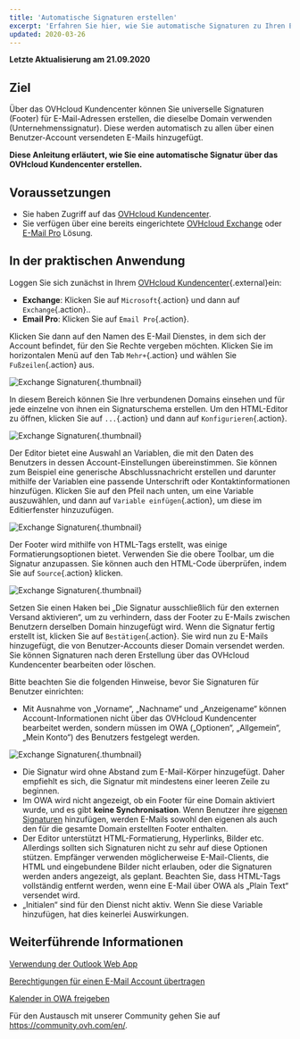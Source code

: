```yaml
---
title: 'Automatische Signaturen erstellen'
excerpt: 'Erfahren Sie hier, wie Sie automatische Signaturen zu Ihren E-Mail-Accounts hinzufügen'
updated: 2020-03-26
---
```



**Letzte Aktualisierung am 21.09.2020**

## Ziel

Über das OVHcloud Kundencenter können Sie universelle Signaturen (Footer) für E-Mail-Adressen erstellen, die dieselbe Domain verwenden (Unternehmenssignatur). Diese werden automatisch zu allen über einen Benutzer-Account versendeten E-Mails hinzugefügt.

**Diese Anleitung erläutert, wie Sie eine automatische Signatur über das OVHcloud Kundencenter erstellen.**

## Voraussetzungen

- Sie haben Zugriff auf das [OVHcloud Kundencenter](https://www.ovh.com/auth/?action=gotomanager&from=https://www.ovh.de/&ovhSubsidiary=de).
- Sie verfügen über eine bereits eingerichtete [OVHcloud Exchange](https://www.ovhcloud.com/de/emails/hosted-exchange/) oder [E-Mail Pro](https://www.ovhcloud.com/de/emails/email-pro/) Lösung.


## In der praktischen Anwendung

Loggen Sie sich zunächst in Ihrem [OVHcloud Kundencenter](https://www.ovh.com/auth/?action=gotomanager&from=https://www.ovh.de/&ovhSubsidiary=de){.external}ein:

- **Exchange**: Klicken Sie auf `Microsoft`{.action} und dann auf `Exchange`{.action}.. 
- **Email Pro**: Klicken Sie auf `Email Pro`{.action}.

Klicken Sie dann auf den Namen des E-Mail Dienstes, in dem sich der Account befindet, für den Sie Rechte vergeben möchten. Klicken Sie im horizontalen Menü auf den Tab `Mehr+`{.action} und wählen Sie `Fußzeilen`{.action} aus.

![Exchange Signaturen](images/exchange-footer-step1.png){.thumbnail}

In diesem Bereich können Sie Ihre verbundenen Domains einsehen und für jede einzelne von ihnen ein Signaturschema erstellen. Um den HTML-Editor zu öffnen, klicken Sie auf `...`{.action} und dann auf `Konfigurieren`{.action}.

![Exchange Signaturen](images/exchange-footer-step2.png){.thumbnail}

Der Editor bietet eine Auswahl an Variablen, die mit den Daten des Benutzers in dessen Account-Einstellungen übereinstimmen. Sie können zum Beispiel eine generische Abschlussnachricht erstellen und darunter mithilfe der Variablen eine passende Unterschrift oder Kontaktinformationen hinzufügen. Klicken Sie auf den Pfeil nach unten, um eine Variable auszuwählen, und dann auf `Variable einfügen`{.action}, um diese im Editierfenster hinzuzufügen.

![Exchange Signaturen](images/exchange-footer-step3aag.gif){.thumbnail}

Der Footer wird mithilfe von HTML-Tags erstellt, was einige Formatierungsoptionen bietet. Verwenden Sie die obere Toolbar, um die Signatur anzupassen. Sie können auch den HTML-Code überprüfen, indem Sie auf `Source`{.action} klicken.
 
![Exchange Signaturen](images/exchange-footer-step4.png){.thumbnail}

Setzen Sie einen Haken bei „Die Signatur ausschließlich für den externen Versand aktivieren“, um zu verhindern, dass der Footer zu E-Mails zwischen Benutzern derselben Domain hinzugefügt wird. Wenn die Signatur fertig erstellt ist, klicken Sie auf `Bestätigen`{.action}. Sie wird nun zu E-Mails hinzugefügt, die von Benutzer-Accounts dieser Domain versendet werden. Sie können Signaturen nach deren Erstellung über das OVHcloud Kundencenter bearbeiten oder löschen.

Bitte beachten Sie die folgenden Hinweise, bevor Sie Signaturen für Benutzer einrichten:

- Mit Ausnahme von „Vorname“, „Nachname“ und „Anzeigename“ können Account-Informationen nicht über das OVHcloud Kundencenter bearbeitet werden, sondern müssen im OWA („Optionen“, „Allgemein“, „Mein Konto“) des Benutzers festgelegt werden.

![Exchange Signaturen](images/exchange-footer-step5.png){.thumbnail}

- Die Signatur wird ohne Abstand zum E-Mail-Körper hinzugefügt. Daher empfiehlt es sich, die Signatur mit mindestens einer leeren Zeile zu beginnen.
- Im OWA wird nicht angezeigt, ob ein Footer für eine Domain aktiviert wurde, und es gibt **keine Synchronisation**. Wenn Benutzer ihre [eigenen Signaturen](/pages/web/emails/email_owa#eine-signatur-hinzufugen) hinzufügen, werden E-Mails sowohl den eigenen als auch den für die gesamte Domain erstellten Footer enthalten.
- Der Editor unterstützt HTML-Formatierung, Hyperlinks, Bilder etc. Allerdings sollten sich Signaturen nicht zu sehr auf diese Optionen stützen. Empfänger verwenden möglicherweise E-Mail-Clients, die HTML und eingebundene Bilder nicht erlauben, oder die Signaturen werden anders angezeigt, als geplant. Beachten Sie, dass HTML-Tags vollständig entfernt werden, wenn eine E-Mail über OWA als „Plain Text“ versendet wird.
- „Initialen“ sind für den Dienst nicht aktiv. Wenn Sie diese Variable hinzufügen, hat dies keinerlei Auswirkungen.

## Weiterführende Informationen

[Verwendung der Outlook Web App](/pages/web/emails/email_owa)

[Berechtigungen für einen E-Mail Account übertragen](/pages/web/microsoft-collaborative-solutions/feature_delegation)

[Kalender in OWA freigeben](/pages/web/microsoft-collaborative-solutions/owa_calendar_sharing)

Für den Austausch mit unserer Community gehen Sie auf <https://community.ovh.com/en/>.
